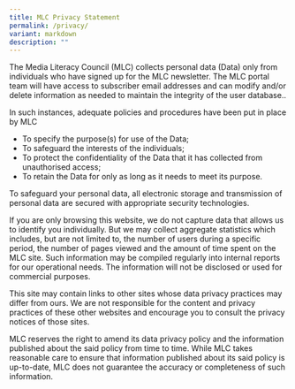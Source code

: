 ```yaml
---
title: MLC Privacy Statement
permalink: /privacy/
variant: markdown
description: ""
---
```

The Media Literacy Council (MLC) collects personal data (Data) only from individuals who have signed up for the MLC newsletter. The MLC portal team will have access to subscriber email addresses and can modify and/or delete information as needed to maintain the integrity of the user database..

In such instances, adequate policies and procedures have been put in place by MLC

*   To specify the purpose(s) for use of the Data;
*   To safeguard the interests of the individuals;
*   To protect the confidentiality of the Data that it has collected from unauthorised access;
*   To retain the Data for only as long as it needs to meet its purpose.

To safeguard your personal data, all electronic storage and transmission of personal data are secured with appropriate security technologies.

If you are only browsing this website, we do not capture data that allows us to identify you individually. But we may collect aggregate statistics which includes, but are not limited to, the number of users during a specific period, the number of pages viewed and the amount of time spent on the MLC site. Such information may be compiled regularly into internal reports for our operational needs. The information will not be disclosed or used for commercial purposes.

This site may contain links to other sites whose data privacy practices may differ from ours. We are not responsible for the content and privacy practices of these other websites and encourage you to consult the privacy notices of those sites.

MLC reserves the right to amend its data privacy policy and the information published about the said policy from time to time. While MLC takes reasonable care to ensure that information published about its said policy is up-to-date, MLC does not guarantee the accuracy or completeness of such information.